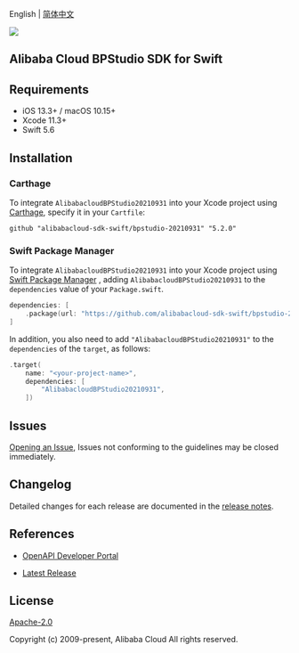English | [简体中文](README-CN.md)

![](https://aliyunsdk-pages.alicdn.com/icons/AlibabaCloud.svg)

## Alibaba Cloud BPStudio SDK for Swift

## Requirements

- iOS 13.3+ / macOS 10.15+
- Xcode 11.3+
- Swift 5.6

## Installation

### Carthage

To integrate `AlibabacloudBPStudio20210931` into your Xcode project using [Carthage](https://github.com/Carthage/Carthage), specify it in your `Cartfile`:

```ogdl
github "alibabacloud-sdk-swift/bpstudio-20210931" "5.2.0"
```

### Swift Package Manager

To integrate `AlibabacloudBPStudio20210931` into your Xcode project using [Swift Package Manager](https://swift.org/package-manager/) , adding `AlibabacloudBPStudio20210931` to the `dependencies` value of your `Package.swift`.

```swift
dependencies: [
    .package(url: "https://github.com/alibabacloud-sdk-swift/bpstudio-20210931.git", from: "5.2.0")
]
```

In addition, you also need to add `"AlibabacloudBPStudio20210931"` to the `dependencies` of the `target`, as follows:

```swift
.target(
    name: "<your-project-name>",
    dependencies: [
        "AlibabacloudBPStudio20210931",
    ])
```

## Issues

[Opening an Issue](https://github.com/alibabacloud-sdk-swift/bpstudio-20210931/issues/new), Issues not conforming to the guidelines may be closed immediately.

## Changelog

Detailed changes for each release are documented in the [release notes](./ChangeLog.txt).

## References

* [OpenAPI Developer Portal](https://next.api.alibabacloud.com/home)
- [Latest Release](https://github.com/alibabacloud-sdk-swift/bpstudio-20210931)

## License

[Apache-2.0](http://www.apache.org/licenses/LICENSE-2.0)

Copyright (c) 2009-present, Alibaba Cloud All rights reserved.
